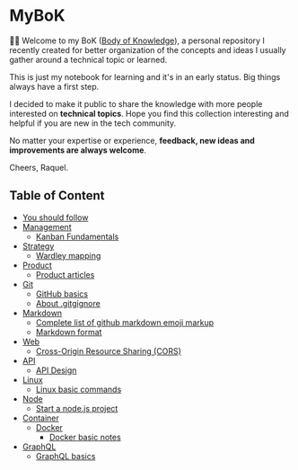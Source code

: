 # MyBoK

:wave::smiley: Welcome to my BoK ([Body of Knowledge](https://en.wikipedia.org/wiki/Body_of_knowledge)), a personal repository I recently created for better organization of the concepts and ideas I usually gather around a technical topic or learned. 


This is just my notebook for learning and it's in an early status. Big things always have a first step.

I decided to make it public to share the knowledge with more people interested on **technical topics**. Hope you find this collection interesting and helpful if you are new in the tech community. 

No matter your expertise or experience, **feedback, new ideas and improvements are always welcome**.


Cheers,
Raquel.

## Table of Content

- [You should follow](/you-should-follow.md)
- [Management](management)
    - [Kanban Fundamentals](management/kanban-fundamentals.md)
- [Strategy](strategy)
    - [Wardley mapping](strategy/wardley-mapping.md)
- [Product](product)
    - [Product articles](product/product-articles.md)
- [Git](git)
    - [GitHub basics](git/github-basics.md)
    - [About .gitgignore](git/about-.gitignore.md)
- [Markdown](markdown)
    - [Complete list of github markdown emoji markup](markdown/github-markdown-emoji-markup.md)
    - [Markdown format](markdown/markdown-format.md)
- [Web](web)
    - [Cross-Origin Resource Sharing (CORS)](web/cors.md)
- [API](api)
    - [API Design](/api/api-design.md) 
- [Linux](linux)
    - [Linux basic commands](/linux/linux-basic-commands.md)
- [Node](node)
    - [Start a node.js project](/node/node-project-start.md)
- [Container](container)
    - [Docker](container/docker/)
        - [Docker basic notes](/container/docker/docker-basic-notes.md)
- [GraphQL](graphql)
    - [GraphQL basics](/graphql/graphql-basics.md)

